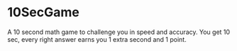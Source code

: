 # 10SecGame
A 10 second math game to challenge you in speed and accuracy.
You get 10 sec, every right answer earns you 1 extra second and 1 point.
